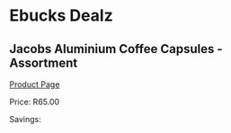 
# Ebucks Dealz
## Jacobs Aluminium Coffee Capsules - Assortment
[Product Page](https://www.ebucks.com/web/shop/productSelected.do?prodId=931860629&catId=908607666)

Price: R65.00

Savings: 


	